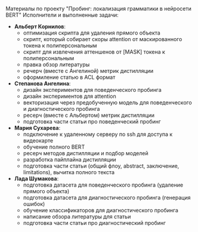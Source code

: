 Материалы по проекту "Пробинг: локализация грамматики в нейросети BERT"
Исполнители и выполненные задачи:
 * **Альберт Корнилов**:
   * оптимизация скрипта для удаления прямого объекта
   * cкрипт, который собирает скоры attention от маскированного токена к полиперсональным
   * скрипт для извлечения аттеншенов от [MASK] токена к полиперсональным
   * правка обзор литературы
   * речерч (вместе с Ангелиной) метрик дистилляции
   * оформиление статью в ACL формат
 * **Степанова Ангелина**:
   * дизайн экспериментов для поведенческого пробинга
   * дизайн экспериментов для attention
   * векторизация через предобученную модель для поведенческого и диагностического пробинга
   * ресерч (вместе с Альбертом) метрик дистилляции
   * подготовка части статьи про поведенческий пробинг
 * **Мария Сухарева**:
   * подключение к удаленному серверу по ssh для доступа к видеокарте
   * обучение полного BERT
   * ресерч методов дистилляции и подбор моделей
   * разработка пайплайна дистилляции
   * подготовка части статьи (общий флоу, abstract, заключение, limitations), вычитка полного текста
 * **Лада Шумакова**:
   * подготовка датасета для поведенческого пробинга (удаление прямого объекта)
   * подготовка датасета для диагностического пробинга (генерация ошибок)
   * обучение классификаторов для диагностического пробинга
   * написание обзора литературы для статьи
   * подготовка части статьи про диагностический пробинг
